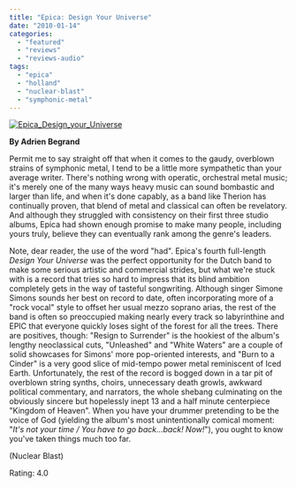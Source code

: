 ```yaml
---
title: "Epica: Design Your Universe"
date: "2010-01-14"
categories: 
  - "featured"
  - "reviews"
  - "reviews-audio"
tags: 
  - "epica"
  - "holland"
  - "nuclear-blast"
  - "symphonic-metal"
---
```


[![Epica_Design_your_Universe](http://www.hellbound.ca/wp-content/uploads/2010/01/Epica_Design_your_Universe.jpg "Epica_Design_your_Universe")](http://www.hellbound.ca/wp-content/uploads/2010/01/Epica_Design_your_Universe.jpg)

**By Adrien Begrand**

Permit me to say straight off that when it comes to the gaudy, overblown strains of symphonic metal, I tend to be a little more sympathetic than your average writer. There's nothing wrong with operatic, orchestral metal music; it's merely one of the many ways heavy music can sound bombastic and larger than life, and when it's done capably, as a band like Therion has continually proven, that blend of metal and classical can often be revelatory. And although they struggled with consistency on their first three studio albums, Epica had shown enough promise to make many people, including yours truly, believe they can eventually rank among the genre's leaders.

Note, dear reader, the use of the word "had". Epica's fourth full-length _Design Your Universe_ was the perfect opportunity for the Dutch band to make some serious artistic and commercial strides, but what we're stuck with is a record that tries so hard to impress that its blind ambition completely gets in the way of tasteful songwriting. Although singer Simone Simons sounds her best on record to date, often incorporating more of a "rock vocal" style to offset her usual mezzo soprano arias, the rest of the band is often so preoccupied making nearly every track so labyrinthine and EPIC that everyone quickly loses sight of the forest for all the trees. There are positives, though: "Resign to Surrender" is the hookiest of the album's lengthy neoclassical cuts, "Unleashed" and "White Waters" are a couple of solid showcases for Simons' more pop-oriented interests, and "Burn to a Cinder" is a very good slice of mid-tempo power metal reminiscent of Iced Earth. Unfortunately, the rest of the record is bogged down in a tar pit of overblown string synths, choirs, unnecessary death growls, awkward political commentary, and narrators, the whole shebang culminating on the obviously sincere but hopelessly inept 13 and a half minute centerpiece "Kingdom of Heaven". When you have your drummer pretending to be the voice of God (yielding the album's most unintentionally comical moment: "_It's not your time / You have to go back…back! Now!_"), you ought to know you've taken things much too far.

(Nuclear Blast)

Rating: 4.0
